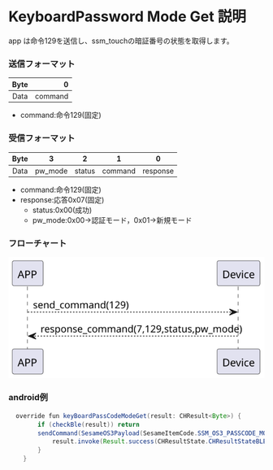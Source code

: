# KeyboardPassword  Mode Get 説明
app は命令129を送信し、ssm_touchの暗証番号の状態を取得します。
### 送信フォーマット

|  Byte  |       0 |
|:------:|-------:|
| Data   |  command |

- command:命令129(固定)




### 受信フォーマット

| Byte  |    3    | 2   |     1     |     0      |
|:---:|:-------:|:------:|:----:|:---------:|
| Data | pw_mode | status | command |response   |
- command:命令129(固定)
- response:応答0x07(固定)
    - status:0x00(成功)
    - pw_mode:0x00->認証モード，0x01->新規モード



### フローチャート
![icon](kbpc_mode_get.svg)





### android例
``` java
  override fun keyBoardPassCodeModeGet(result: CHResult<Byte>) {
        if (checkBle(result)) return
        sendCommand(SesameOS3Payload(SesameItemCode.SSM_OS3_PASSCODE_MODE_GET.value, byteArrayOf())) { res ->
            result.invoke(Result.success(CHResultState.CHResultStateBLE(res.payload[0])))
        }
    }

```

